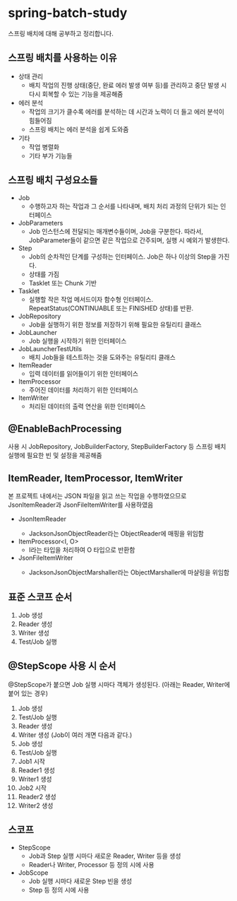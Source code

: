 # spring-batch-study

스프링 배치에 대해 공부하고 정리합니다.

## 스프링 배치를 사용하는 이유

* 상태 관리
    * 배치 작업의 진행 상태(중단, 완료 에러 발생 여부 등)를 관리하고 중단 발생 시 다시 회복할 수 있는 기능을 제공해줌
* 에러 분석
    * 작업의 크기가 클수록 에러를 분석하는 데 시간과 노력이 더 들고 에러 분석이 힘들어짐
    * 스프링 배치는 에러 분석을 쉽게 도와줌
* 기타
    * 작업 병렬화
    * 기타 부가 기능들

## 스프링 배치 구성요소들

* Job
    * 수행하고자 하는 작업과 그 순서를 나타내며, 배치 처리 과정의 단위가 되는 인터페이스
* JobParameters
    * Job 인스턴스에 전달되는 매개변수들이며, Job을 구분한다. 따라서, JobParameter들이 같으면 같은 작업으로 간주되며, 실행 시 예외가 발생한다.
* Step
    * Job의 순차적인 단계를 구성하는 인터페이스. Job은 하나 이상의 Step을 가진다.
    * 상태를 가짐
    * Tasklet 또는 Chunk 기반
* Tasklet
    * 실행할 작은 작업 메서드이자 함수형 인터페이스. RepeatStatus(CONTINUABLE 또는 FINISHED 상태)를 반환.
* JobRepository
    * Job을 실행하기 위한 정보를 저장하기 위해 필요한 유틸리티 클래스
* JobLauncher
    * Job 실행을 시작하기 위한 인터페이스
* JobLauncherTestUtils
    * 배치 Job들을 테스트하는 것을 도와주는 유틸리티 클래스
* ItemReader
    * 입력 데이터를 읽어들이기 위한 인터페이스
* ItemProcessor
    * 주어진 데이터를 처리하기 위한 인터페이스
* ItemWriter
    * 처리된 데이터의 출력 연산을 위한 인터페이스

## @EnableBachProcessing

사용 시 JobRepository, JobBuilderFactory, StepBuilderFactory 등 스프링 배치 실행에 필요한 빈 및 설정을 제공해줌

## ItemReader, ItemProcessor, ItemWriter

본 프로젝트 내에서는 JSON 파일을 읽고 쓰는 작업을 수행하였으므로 JsonItemReader과 JsonFileItemWriter를 사용하였음

* JsonItemReader<T>
    * JacksonJsonObjectReader라는 ObjectReader에 매핑을 위임함
* ItemProcessor<I, O>
    * I라는 타입을 처리하여 O 타입으로 반환함
* JsonFileItemWriter<T>
    * JacksonJsonObjectMarshaller라는 ObjectMarshaller에 마샬링을 위임함

## 표준 스코프 순서

1. Job 생성
2. Reader 생성
3. Writer 생성
4. Test/Job 실행

## @StepScope 사용 시 순서

@StepScope가 붙으면 Job 실행 시마다 객체가 생성된다.
(아래는 Reader, Writer에 붙어 있는 경우)

1. Job 생성
2. Test/Job 실행
3. Reader 생성
4. Writer 생성
   (Job이 여러 개면 다음과 같다.)
1. Job 생성
2. Test/Job 실행
3. Job1 시작
4. Reader1 생성
5. Writer1 생성
6. Job2 시작
7. Reader2 생성
8. Writer2 생성

## 스코프

* StepScope
    * Job과 Step 실행 시마다 새로운 Reader, Writer 등을 생성
    * Reader나 Writer, Processor 등 정의 시에 사용
* JobScope
    * Job 실행 시마다 새로운 Step 빈을 생성
    * Step 등 정의 시에 사용